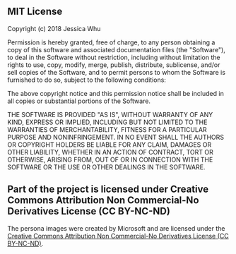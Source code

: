 ## MIT License

Copyright (c) 2018 Jessica Whu

Permission is hereby granted, free of charge, to any person obtaining a copy
of this software and associated documentation files (the "Software"), to deal
in the Software without restriction, including without limitation the rights
to use, copy, modify, merge, publish, distribute, sublicense, and/or sell
copies of the Software, and to permit persons to whom the Software is
furnished to do so, subject to the following conditions:

The above copyright notice and this permission notice shall be included in all
copies or substantial portions of the Software.

THE SOFTWARE IS PROVIDED "AS IS", WITHOUT WARRANTY OF ANY KIND, EXPRESS OR
IMPLIED, INCLUDING BUT NOT LIMITED TO THE WARRANTIES OF MERCHANTABILITY,
FITNESS FOR A PARTICULAR PURPOSE AND NONINFRINGEMENT. IN NO EVENT SHALL THE
AUTHORS OR COPYRIGHT HOLDERS BE LIABLE FOR ANY CLAIM, DAMAGES OR OTHER
LIABILITY, WHETHER IN AN ACTION OF CONTRACT, TORT OR OTHERWISE, ARISING FROM,
OUT OF OR IN CONNECTION WITH THE SOFTWARE OR THE USE OR OTHER DEALINGS IN THE
SOFTWARE.

## Part of the project is licensed under Creative Commons Attribution Non Commercial-No Derivatives License (CC BY-NC-ND)
The persona images were created by Microsoft and are licensed under the [Creative Commons Attribution Non Commercial-No Derivatives License (CC BY-NC-ND)](https://creativecommons.org/licenses/by-nc-nd/3.0/).
